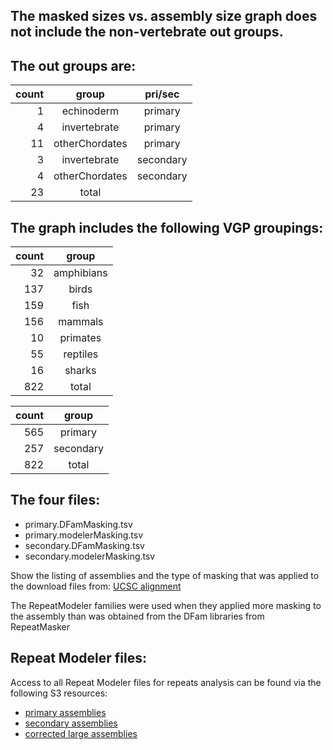 ## The masked sizes vs. assembly size graph does **not** include the non-vertebrate **out groups**.

## The **out groups** are:

| count | group | pri/sec |
| --: | :------: | :-------: |
| 1 | echinoderm | primary |
| 4 | invertebrate | primary |
| 11 | otherChordates| primary |
| 3 | invertebrate | secondary |
| 4 | otherChordates| secondary |
| 23 | total |

## The graph includes the following VGP groupings:

| count | group |
| --: | :------: |
| 32 | amphibians |
| 137 | birds |
| 159 | fish |
| 156 | mammals |
| 10 | primates |
| 55 | reptiles |
| 16 | sharks |
| 822 | total |


| count | group |
| --: | :------: |
| 565 | primary |
| 257 | secondary |
| 822 | total |

## The four files:

- primary.DFamMasking.tsv
- primary.modelerMasking.tsv
- secondary.DFamMasking.tsv
- secondary.modelerMasking.tsv

Show the listing of assemblies and the type of masking that was
applied to the download files from:
[UCSC alignment](https://hgdownload.soe.ucsc.edu/hubs/VGP/alignment/)

The RepeatModeler families were used when they applied more masking
to the assembly than was obtained from the DFam libraries from
RepeatMasker

## Repeat Modeler files:

Access to all Repeat Modeler files for repeats analysis can be found
via the following S3 resources:

- [primary assemblies](https://genomeark.s3.amazonaws.com/downstream_analyses/repeats/RepeatModeler/README.txt)
- [secondary assemblies](https://genomeark.s3.amazonaws.com/downstream_analyses/repeats/RepeatModeler/secondary/README.txt)
- [corrected large assemblies](https://genomeark.s3.amazonaws.com/downstream_analyses/repeats/RepeatModeler/over10G/README.over10G.txt)
